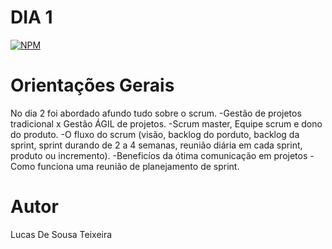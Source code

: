 # DIA 1
[![NPM](https://img.shields.io/npm/l/react)](https://github.com/lucasteixeira03/Exemplo-Readme/blob/main/LICENSE) 

# Orientações Gerais

No dia 2 foi abordado afundo tudo sobre o scrum.
-Gestão de projetos tradicional x Gestão ÁGIL de projetos.
-Scrum master, Equipe scrum e dono do produto.
-O fluxo do scrum (visão, backlog do porduto, backlog da sprint, sprint durando de 2 a 4 semanas, reunião diária em cada sprint, produto ou incremento).
-Beneficíos da ótima comunicação em projetos
-Como funciona uma reunião de planejamento de sprint.

# Autor

Lucas De Sousa Teixeira

